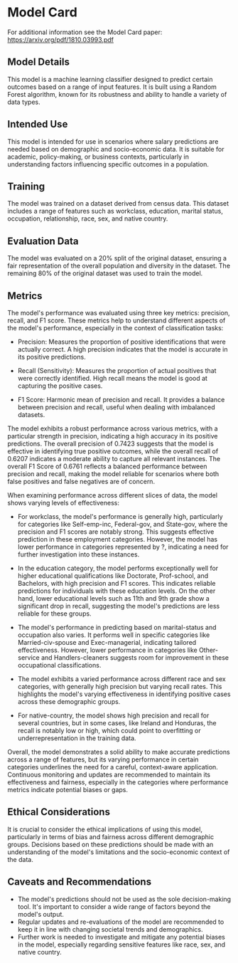 # Model Card

For additional information see the Model Card paper: https://arxiv.org/pdf/1810.03993.pdf

## Model Details

This model is a machine learning classifier designed to predict certain outcomes based on a range of input features. It is built using a Random Forest algorithm, known for its robustness and ability to handle a variety of data types.

## Intended Use

This model is intended for use in scenarios where salary predictions are needed based on demographic and socio-economic data. It is suitable for academic, policy-making, or business contexts, particularly in understanding factors influencing specific outcomes in a population.

## Training
The model was trained on a dataset derived from census data. This dataset includes a range of features such as workclass, education, marital status, occupation, relationship, race, sex, and native country.

## Evaluation Data

The model was evaluated on a 20% split of the original dataset, ensuring a fair representation of the overall population and diversity in the dataset. The remaining 80% of the original dataset was used to train the model.

## Metrics

The model's performance was evaluated using three key metrics: precision, recall, and F1 score. These metrics help to understand different aspects of the model's performance, especially in the context of classification tasks:

+ Precision: Measures the proportion of positive identifications that were actually correct. A high precision indicates that the model is accurate in its positive predictions.

+ Recall (Sensitivity): Measures the proportion of actual positives that were correctly identified. High recall means the model is good at capturing the positive cases.

+ F1 Score: Harmonic mean of precision and recall. It provides a balance between precision and recall, useful when dealing with imbalanced datasets.

The model exhibits a robust performance across various metrics, with a particular strength in precision, indicating a high accuracy in its positive predictions. The overall precision of 0.7423 suggests that the model is effective in identifying true positive outcomes, while the overall recall of 0.6207 indicates a moderate ability to capture all relevant instances. The overall F1 Score of 0.6761 reflects a balanced performance between precision and recall, making the model reliable for scenarios where both false positives and false negatives are of concern.

When examining performance across different slices of data, the model shows varying levels of effectiveness:

+ For workclass, the model's performance is generally high, particularly for categories like Self-emp-inc, Federal-gov, and State-gov, where the precision and F1 scores are notably strong. This suggests effective prediction in these employment categories. However, the model has lower performance in categories represented by ?, indicating a need for further investigation into these instances.

+ In the education category, the model performs exceptionally well for higher educational qualifications like Doctorate, Prof-school, and Bachelors, with high precision and F1 scores. This indicates reliable predictions for individuals with these education levels. On the other hand, lower educational levels such as 11th and 9th grade show a significant drop in recall, suggesting the model's predictions are less reliable for these groups.

+ The model's performance in predicting based on marital-status and occupation also varies. It performs well in specific categories like Married-civ-spouse and Exec-managerial, indicating tailored effectiveness. However, lower performance in categories like Other-service and Handlers-cleaners suggests room for improvement in these occupational classifications.

+ The model exhibits a varied performance across different race and sex categories, with generally high precision but varying recall rates. This highlights the model's varying effectiveness in identifying positive cases across these demographic groups.

+ For native-country, the model shows high precision and recall for several countries, but in some cases, like Ireland and Honduras, the recall is notably low or high, which could point to overfitting or underrepresentation in the training data.

Overall, the model demonstrates a solid ability to make accurate predictions across a range of features, but its varying performance in certain categories underlines the need for a careful, context-aware application. Continuous monitoring and updates are recommended to maintain its effectiveness and fairness, especially in the categories where performance metrics indicate potential biases or gaps.

## Ethical Considerations

It is crucial to consider the ethical implications of using this model, particularly in terms of bias and fairness across different demographic groups. Decisions based on these predictions should be made with an understanding of the model's limitations and the socio-economic context of the data.

## Caveats and Recommendations

+ The model's predictions should not be used as the sole decision-making tool. It's important to consider a wide range of factors beyond the model's output.
+ Regular updates and re-evaluations of the model are recommended to keep it in line with changing societal trends and demographics.
+ Further work is needed to investigate and mitigate any potential biases in the model, especially regarding sensitive features like race, sex, and native country.